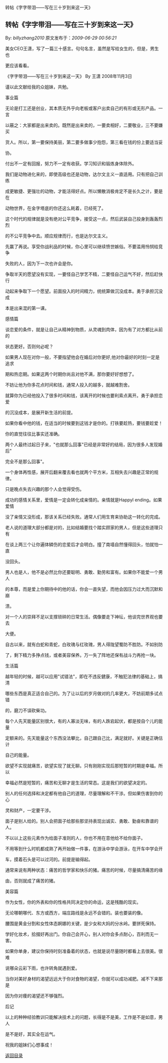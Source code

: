 转帖《字字带泪——写在三十岁到来这一天》
## 转帖《字字带泪——写在三十岁到来这一天》

By: *billyzhang2010* 原文发布于：*2009-06-29 00:56:21*

美女CEO王潇，写了一篇三十感言。句句名言，虽然是写给女生的，但是，男生也

更应该看看。

《字字带泪——写在三十岁到来这一天》 By 王潇 2008年11月3日

谨以此文献给我的众姐妹，共勉。

事业篇

无论是打工还是创业，其本质无外乎向老板或客户出卖自己的有形或无形产品。一言

以蔽之：大家都是出来卖的。既然是出来卖的，一要卖相好，二要敬业，三不要嫌买

货人。所以，第一要保持美丽，第二要多做事少抱怨，第三看在钱的份上要适当妥

协。

付出不一定有回报，努力不一定有收获。学习知识和锻炼身体除外。

我们是动物进化来的，即使高级也还是动物，达尔文主义一直适用。只有把自己训练

成更敏捷、更强壮的动物，才能活得好点。所以懒散消极肯定不是长久之计，要是在

动物世界，在金字塔底的你还这么耗着，已经死了。

这个时代的规律就是没有绝对公平竞争，接受这一点，然后武装自己投身到轰轰烈烈

的不公平竞争中去。顺应规律而行，也是达尔文主义。

先赢了再说。享受你战利品的时候，你心里可以继续愤世嫉俗。不要滥用怜悯给竞争

失败的人，因为下一次也许会是你。

争取半天的愿望没有实现，一要怪自己学艺不精，二要怪自己运气不好，然后赶快行

动起来争取下一个愿望。前面投入的时间精力，统统算做沉没成本。勇于承担沉没成

本是出来混的第一课。

感情篇

谈恋爱的条件，就是让自己从精神到物质，从灵魂到肉体，因为有了对方都比从前的

状态更好。否则何必呢？

如果男人现在对你一般，不要指望他会在婚后对你更好,他对你最好的时刻一定是追求

期和热恋期。如果这两个时期你尚且对他不满，那你要好好想想了。

不妨让他为你多花点时间和钱，通常人投入的越多，就越难割舍。

就算你为已经他投入了很多时间和钱，该离开的时候也要利索点离开。勇于承担恋爱

的沉没成本，是展开新生活的前提。

如果你看中他的钱，在适当的时候要到这钱才是你的。打铁要趁热，要钱要趁爱！

你的直觉往往比事实还准确。

两个人最终过起日子来，"也就那么回事"已经是非常好的结局，因为很多人发现婚后"

完全不是那么回事"。

一个身体再性感，展开后翻来覆去看也就两个平方米，互相失去兴趣是正常的规律。

只是晚点失去兴趣的那个人会觉得受伤。

成功的感情关系里，爱情是一定会转化成亲情的。亲情就是Happyl ending。如果爱情

没了亲情又没形成，那该关系已经失败。通常人们用生育来协助这一转化的完成。

老人说的道理大部分都是对的，比如结婚要找个踏实顾家的男人，但是这些道理只有

在谈上两三个让你遍体鳞伤的恋爱后才会明白。撞了南墙自然懂得回头，怕就怕一直

没回头。

男人也是人，他不是必然比你还要聪明、勇敢、勤劳和富有。如果你不能爱一个男人

的本尊，而是爱上你期待中的他的话，你会一直失望，而他会因压力过大而沉默和崩

溃。

对一个人的崇拜不足以支撑琐碎的日常生活。偶像要走下神坛，他谈完世界观也要去

大便。

自古以来，就有白蛇和青蛇，白玫瑰与红玫瑰，男人得陇望蜀防不胜防。不如别防

了，剩下精力多挣点钱，或者美容保养。万一失了阵地还保有战斗力再抢一块。

生活篇

越年轻的时候，越可以应用"试错法"，即在不违反健康，不触犯法律的基础上，搞清

哪些东西是真正适合自己的。为了让以后的岁月做对的几率更大，不妨前期多试点错

的，磨刀不误砍柴功。

每个人先天能量区别很大，有的人寡淡无味，有的人跌宕起伏，都是按自个儿的能量

定额来的。先天能量这个东西没法攀比，自己跟自己比，满足就好。关键是正确估计

自己的能量。

欲望不实现就痛苦，欲望实现了就无聊。只有刚刚实现后那短暂的时期是幸福。所以

幸福必然是短暂的，痛苦和无聊才是生活的常态。这是我们的欲望决定的。

别人的任何选择和决定都有他自己的道理，尽量理解和不干涉。但如果伤害到你的心

灵和财产，一定要干涉。

面子是别人给的。别人会把面子给那些那坚持表现出诚实、勇敢、勤奋和靠谱的人。

不以以上这些元素作为给面子准则的人，你也不用在意他给不给你面子。

不用等到什么时机都成熟了再开始做一件事，在游泳中学会游泳，在开车中学会开

车，摸着石头是可以过河的。前提是输得起。

通常来说有两种状态：痛苦的哲学家和快乐的猪。痛苦的时候，尽量搞清痛苦的缘

由，否则就成了痛苦的猪。

美容篇

作为女性，你的外表和你的性格共同决定你的命运，这是残酷的现实。

无论哪朝哪代、东方或西方，端庄路线是永远不会错的。装也要装的像。

腰围是黄金分割和女性体态婀娜的关键，是少女和大妈的分水岭。要拼死保持。

学好化妆术，拾掇好再出门。你自己会开心，别人对你会多点耐心，百利而无一害。

如果你单身，建议你保持时刻准备着的状态，也就是说尽量随时都看上去很美。很难

说哪朵云彩下雨，也许转角就遇到爱。

当你对美好身材的渴望远远大于你对食物的渴望，你就可以成功减肥。减不下来那是

因为你对痩的渴望还不够强烈。

后记

以上的种种经验教训只能解决技术上的问题，长得是不是美，工作是不是如意，男人

是不是好，其实全在运气。

祝我的姐妹们心想事成！

[返回目录](index.html)

